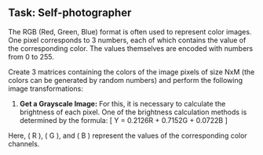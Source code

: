 ## Task: Self-photographer

The RGB (Red, Green, Blue) format is often used to represent color images. 
One pixel corresponds to 3 numbers, each of which contains the value of the corresponding color. 
The values themselves are encoded with numbers from 0 to 255.

Create 3 matrices containing the colors of the image pixels of size NxM (the colors can be generated by random numbers) 
and perform the following image transformations:

1. **Get a Grayscale Image:**
   For this, it is necessary to calculate the brightness of each pixel. One of the brightness calculation methods is determined by the formula:
   \[ Y = 0.2126R + 0.7152G + 0.0722B \]
   
Here, \( R \), \( G \), and \( B \) represent the values of the corresponding color channels.
